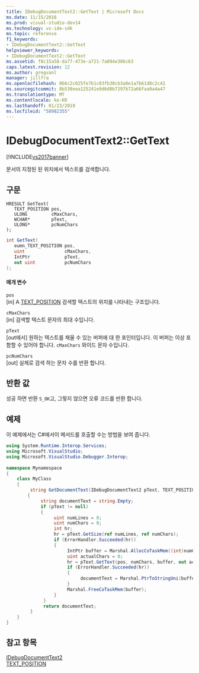 ```yaml
---
title: IDebugDocumentText2::GetText | Microsoft Docs
ms.date: 11/15/2016
ms.prod: visual-studio-dev14
ms.technology: vs-ide-sdk
ms.topic: reference
f1_keywords:
- IDebugDocumentText2::GetText
helpviewer_keywords:
- IDebugDocumentText2::GetText
ms.assetid: f8c15a58-da77-473e-a721-7a094e306c63
caps.latest.revision: 12
ms.author: gregvanl
manager: jillfra
ms.openlocfilehash: 066c2c025fe7b1c83fb30cb3a0e1a7b61d8c2c41
ms.sourcegitcommit: 8b538eea125241e9d6d8b7297b72a66faa9a4a47
ms.translationtype: MT
ms.contentlocale: ko-KR
ms.lasthandoff: 01/23/2019
ms.locfileid: "58982355"
---
```

# <a name="idebugdocumenttext2gettext"></a>IDebugDocumentText2::GetText
[!INCLUDE[vs2017banner](../../../includes/vs2017banner.md)]

문서의 지정된 된 위치에서 텍스트를 검색합니다.  
  
## <a name="syntax"></a>구문  
  
```cpp#  
HRESULT GetText(   
   TEXT_POSITION pos,  
   ULONG         cMaxChars,  
   WCHAR*        pText,  
   ULONG*        pcNumChars  
);  
```  
  
```csharp  
int GetText(   
   eumn_TEXT_POSITION pos,  
   uint               cMaxChars,  
   IntPtr             pText,  
   out uint           pcNumChars  
);  
```  
  
#### <a name="parameters"></a>매개 변수  
 `pos`  
 [in] A [TEXT_POSITION](../../../extensibility/debugger/reference/text-position.md) 검색할 텍스트의 위치를 나타내는 구조입니다.  
  
 `cMaxChars`  
 [in] 검색할 텍스트 문자의 최대 수입니다.  
  
 `pText`  
 [out에서] 원하는 텍스트를 채울 수 있는 버퍼에 대 한 포인터입니다. 이 버퍼는 이상 포함할 수 있어야 합니다. `cMaxChars` 와이드 문자 수입니다.  
  
 `pcNumChars`  
 [out] 실제로 검색 하는 문자 수를 반환 합니다.  
  
## <a name="return-value"></a>반환 값  
 성공 하면 반환 `S_OK`고, 그렇지 않으면 오류 코드를 반환 합니다.  
  
## <a name="example"></a>예제  
 이 예제에서는 C#에서이 메서드를 호출할 수는 방법을 보여 줍니다.  
  
```csharp  
using System.Runtime.Interop.Services;  
using Microsoft.VisualStudio;  
using Microsoft.VisualStudio.Debugger.Interop;  
  
namespace Mynamespace  
{  
    class MyClass  
    {  
         string GetDocumentText(IDebugDocumentText2 pText, TEXT_POSITION pos)  
        {  
             string documentText = string.Empty;  
             if (pText != null)  
             {  
                  uint numLines = 0;  
                  uint numChars = 0;  
                  int hr;  
                  hr = pText.GetSize(ref numLines, ref numChars);  
                  if (ErrorHandler.Succeeded(hr))  
                  {  
                       IntPtr buffer = Marshal.AllocCoTaskMem((int)numChars * sizeof(char));  
                       uint actualChars = 0;  
                       hr = pText.GetText(pos, numChars, buffer, out actualChars);  
                       if (ErrorHandler.Succeeded(hr))  
                       {  
                            documentText = Marshal.PtrToStringUni(buffer, (int)actualChars);  
                       }  
                       Marshal.FreeCoTaskMem(buffer);  
                  }  
              }  
              return documentText;  
         }  
    }  
}  
```  
  
## <a name="see-also"></a>참고 항목  
 [IDebugDocumentText2](../../../extensibility/debugger/reference/idebugdocumenttext2.md)   
 [TEXT_POSITION](../../../extensibility/debugger/reference/text-position.md)
